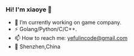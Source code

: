 ### Hi! I'm xiaoye 👋

- 🔭 I’m currently working on game company.
- ⚡ Golang/Python/C/C++.
- 📫 How to reach me: yefulincode@gmail.com
- 🍻 Shenzhen,China

<!--
**trainking/trainking** is a ✨ _special_ ✨ repository because its `README.md` (this file) appears on your GitHub profile.

Here are some ideas to get you started:

- 🔭 I’m currently working on ...
- 🌱 I’m currently learning ...
- 👯 I’m looking to collaborate on ...
- 🤔 I’m looking for help with ...
- 💬 Ask me about ...
- 📫 How to reach me: ...
- 😄 Pronouns: ...

-->
